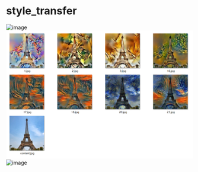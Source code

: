 # style_transfer
<img width="610" alt="image" src="https://user-images.githubusercontent.com/86092949/163331717-fed16e45-daae-4fb0-93f8-b868051d0468.png">
<img width="610" alt="image" src="https://github.com/AII6/style_transfer/blob/main/img.png">
<img width="610" alt="image" src="https://user-images.githubusercontent.com/86092949/163332403-68c3a6f1-7d3a-4f83-9fd8-10d1ffe9c8de.png">

